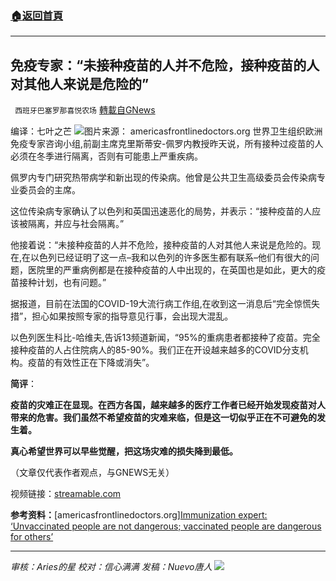 ###  [:house:返回首頁](https://github.com/ourhimalayas/txt)
---


## 免疫专家：“未接种疫苗的人并不危险，接种疫苗的人对其他人来说是危险的”
` 西班牙巴塞罗那喜悦农场` [轉載自GNews](https://gnews.org/zh-hans/1617639/)

编译：七叶之芒
![](https://americasfrontlinedoctors.org/2/wp-content/uploads/2021/08/crr-1024x568.png)图片来源： americasfrontlinedoctors.org
世界卫生组织欧洲免疫专家咨询小组,前副主席克里斯蒂安-佩罗内教授昨天说，所有接种过疫苗的人必须在冬季进行隔离，否则有可能患上严重疾病。

佩罗内专门研究热带病学和新出现的传染病。他曾是公共卫生高级委员会传染病专业委员会的主席。

这位传染病专家确认了以色列和英国迅速恶化的局势，并表示：“接种疫苗的人应该被隔离，并应与社会隔离。”

他接着说：“未接种疫苗的人并不危险，接种疫苗的人对其他人来说是危险的。现在,在以色列已经证明了这一点–我和以色列的许多医生都有联系–他们有很大的问题，医院里的严重病例都是在接种疫苗的人中出现的，在英国也是如此，更大的疫苗接种计划，也有问题。”

据报道，目前在法国的COVID-19大流行病工作组,在收到这一消息后“完全惊慌失措”，担心如果按照专家的指导意见行事，会出现大混乱。

以色列医生科比-哈维夫,告诉13频道新闻，“95%的重病患者都接种了疫苗。完全接种疫苗的人占住院病人的85-90%。我们正在开设越来越多的COVID分支机构。疫苗的有效性正在下降或消失”。

**简评**：

**疫苗的灾难正在显现。在西方各国，越来越多的医疗工作者已经开始发现疫苗对人带来的危害。我们虽然不希望疫苗的灾难来临，但是这一切似乎正在不可避免的发生着。**

**真心希望世界可以早些觉醒，把这场灾难的损失降到最低。**

（文章仅代表作者观点，与GNEWS无关）

视频链接：[streamable.com](https://streamable.com/h881fu)

**参考资料：**[americasfrontlinedoctors.org][Immunization expert: ‘Unvaccinated people are not dangerous; vaccinated people are dangerous for others’](https://americasfrontlinedoctors.org/2/frontlinenews/immunization-expert-unvaccinated-people-are-not-dangerous-vaccinated-people-are-dangerous-for-others/)

* * *

*审核：Aries的星
校对：信心满满
发稿：Nuevo唐人*
![](https://assets.gnews.org/wp-content/uploads/2021/10/GNEWS_CH.-1-3-1.jpeg)
